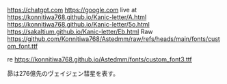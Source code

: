 https://chatgpt.com
https://google.com
live at https://konnitiwa768.github.io/Kanic-letter/A.html
https://konnitiwa768.github.io/Kanic-letter/5o.html
https://sakaltium.github.io/Kanic-letter/Eb.html
Raw https://github.com/Konnitiwa768/Astedmm/raw/refs/heads/main/fonts/custom_font.ttf

re https://konnitiwa768.github.io/Astedmm/fonts/custom_font3.ttf

昴は276億先のヴェイジェン彗星を表す。
